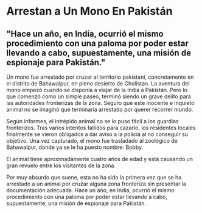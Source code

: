 # Arrestan a Un Mono En Pakistán #

## "Hace un año, en India, ocurrió el mismo procedimiento con una paloma por poder estar llevando a cabo, supuestamente, una misión de espionaje para Pakistán." ##

Un mono fue arrestado por cruzar al territorio pakistaní, concretamente en el distrito de Bahawalpur, en pleno desierto de Cholistan. La aventura del mono empezó cuando se disponía a viajar de la India a Pakistán. Pero lo que comenzó como un simple paseo, terminó siendo un grave delito para las autoridades fronterizas de la zona. Seguro que este inocente e inquieto animal no se imaginó que terminaría arrestado por querer recorrer mundo.

Según informes, el intrépido animal no se lo puso fácil a los guardias fronterizos. Tras varios intentos fallidos para cazarlo, los residentes locales finalmente se vieron obligados a dar aviso a la policía al no conseguir su objetivo. Una vez capturado, el mono fue trasladado al zoológico de Bahawalpur, donde ya se le ha puesto nombre: Bobby.

El animal tiene aproximadamente cuatro años de edad y está causando un gran revuelo entre los visitantes de la zona.

Por muy absurdo que suene, esta no ha sido la primera vez que se ha arrestado a un animal por cruzar alguna zona fronteriza sin presentar la documentación adecuada. Hace un año, en India, ocurrió el mismo procedimiento con una paloma por poder estar llevando a cabo, supuestamente, una misión de espionaje para Pakistán.
